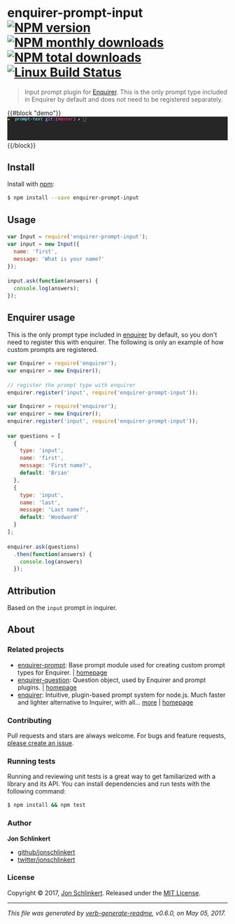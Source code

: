 # enquirer-prompt-input [![NPM version](https://img.shields.io/npm/v/enquirer-prompt-input.svg?style=flat)](https://www.npmjs.com/package/enquirer-prompt-input) [![NPM monthly downloads](https://img.shields.io/npm/dm/enquirer-prompt-input.svg?style=flat)](https://npmjs.org/package/enquirer-prompt-input) [![NPM total downloads](https://img.shields.io/npm/dt/enquirer-prompt-input.svg?style=flat)](https://npmjs.org/package/enquirer-prompt-input) [![Linux Build Status](https://img.shields.io/travis/enquirer/enquirer-prompt-input.svg?style=flat&label=Travis)](https://travis-ci.org/enquirer/enquirer-prompt-input)

> Input prompt plugin for [Enquirer](https://github.com/enquirer/enquirer). This is the only prompt type included in Enquirer by default and does not need to be registered separately.

{{#block "demo"}}
![input prompt example](https://raw.githubusercontent.com/enquirer/enquirer-prompt-input/master/example.gif)
{{/block}}

## Install

Install with [npm](https://www.npmjs.com/):

```sh
$ npm install --save enquirer-prompt-input
```

## Usage

```js
var Input = require('enquirer-prompt-input');
var input = new Input({
  name: 'first',
  message: 'What is your name?'
});

input.ask(function(answers) {
  console.log(answers);
});
```

## Enquirer usage

This is the only prompt type included in [enquirer](https://github.com/enquirer/enquirer) by default, so you don't need to register this with enquirer. The following is only an example of how custom prompts are registered.

```js
var Enquirer = require('enquirer');
var enquirer = new Enquirer();

// register the prompt type with enquirer
enquirer.register('input', require('enquirer-prompt-input'));
```

```js
var Enquirer = require('enquirer');
var enquirer = new Enquirer();
enquirer.register('input', require('enquirer-prompt-input'));

var questions = [
  {
    type: 'input',
    name: 'first',
    message: 'First name?',
    default: 'Brian'
  },
  {
    type: 'input',
    name: 'last',
    message: 'Last name?',
    default: 'Woodward'
  }
];

enquirer.ask(questions)
  .then(function(answers) {
    console.log(answers)
  });
```

## Attribution

Based on the `input` prompt in inquirer.

## About

### Related projects

* [enquirer-prompt](https://www.npmjs.com/package/enquirer-prompt): Base prompt module used for creating custom prompt types for Enquirer. | [homepage](https://github.com/jonschlinkert/enquirer-prompt "Base prompt module used for creating custom prompt types for Enquirer.")
* [enquirer-question](https://www.npmjs.com/package/enquirer-question): Question object, used by Enquirer and prompt plugins. | [homepage](https://github.com/enquirer/enquirer-question "Question object, used by Enquirer and prompt plugins.")
* [enquirer](https://www.npmjs.com/package/enquirer): Intuitive, plugin-based prompt system for node.js. Much faster and lighter alternative to Inquirer, with all… [more](https://github.com/enquirer/enquirer) | [homepage](https://github.com/enquirer/enquirer "Intuitive, plugin-based prompt system for node.js. Much faster and lighter alternative to Inquirer, with all the same prompt types and more, but without the bloat.")

### Contributing

Pull requests and stars are always welcome. For bugs and feature requests, [please create an issue](../../issues/new).

### Running tests

Running and reviewing unit tests is a great way to get familiarized with a library and its API. You can install dependencies and run tests with the following command:

```sh
$ npm install && npm test
```

### Author

**Jon Schlinkert**

* [github/jonschlinkert](https://github.com/jonschlinkert)
* [twitter/jonschlinkert](https://twitter.com/jonschlinkert)

### License

Copyright © 2017, [Jon Schlinkert](https://github.com/jonschlinkert).
Released under the [MIT License](LICENSE).

***

_This file was generated by [verb-generate-readme](https://github.com/verbose/verb-generate-readme), v0.6.0, on May 05, 2017._